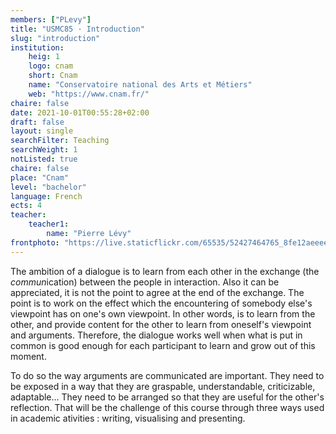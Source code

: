 ```yaml
---
members: ["PLevy"]
title: "USMC85 · Introduction"
slug: "introduction"
institution:
    heig: 1
    logo: cnam
    short: Cnam
    name: "Conservatoire national des Arts et Métiers"
    web: "https://www.cnam.fr/"
chaire: false
date: 2021-10-01T00:55:28+02:00
draft: false
layout: single
searchFilter: Teaching
searchWeight: 1
notListed: true
chaire: false
place: "Cnam"
level: "bachelor"
language: French
ects: 4
teacher:
    teacher1:
        name: "Pierre Lévy"
frontphoto: "https://live.staticflickr.com/65535/52427464765_8fe12aeeee_h.jpg"
---
```


The ambition of a dialogue is to learn from each other in the exchange (the *commun*ication) between the people in interaction. Also it can be appreciated, it is not the point to agree at the end of the exchange. The point is to work on the effect which the encountering of somebody else's viewpoint has on one's own viewpoint. In other words, is to learn from the other, and provide content for the other to learn from oneself's viewpoint and arguments.  Therefore, the dialogue works well when what is put in common is good enough for each participant to learn and grow out of this moment.

To do so the way arguments are communicated are important. They need to be exposed in a way that they are graspable, understandable, criticizable, adaptable… They need to be arranged so that they are useful for the other's reflection.  That will be the challenge of this course through three ways used in academic ativities : writing, visualising and presenting.